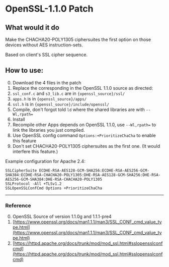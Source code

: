 # OpenSSL-1.1.0 Patch

## What would it do

Make the CHACHA20-POLY1305 ciphersuites the first option on those devices without AES instruction-sets.

Based on client's SSL cipher sequence.

## How to use:

0. Download the 4 files in the patch
0. Replace the corresponding in the OpenSSL 1.1.0 source as directed:
  0. `ssl_conf.c` and `s3_lib.c` are in `{openssl_source}/ssl/`
  0. `apps.h` is in `{openssl_source}/apps/`
  0. `ssl.h` is in `{openssl_source}/include/openssl/`
0. Compile, don't forgot told `ld` where the shared libraries are with `--Wl,rpath=`
0. Install
0. Recompile other Apps depends on OpenSSL 1.1.0, use `--Wl,rpath=` to link the libraries you just compiled.
0. Use OpenSSL config command `Options:+PrioritizeChaCha` to enable this feature
0. Don't set CHACHA20-POLY1305 ciphersuites as the first one. (It would interfere this feature.)

Example configuration for Apache 2.4:
```
SSLCipherSuite ECDHE-RSA-AES128-GCM-SHA256:ECDHE-RSA-AES256-GCM-SHA384:ECDHE-RSA-CHACHA20-POLY1305:DHE-RSA-AES128-GCM-SHA256:DHE-RSA-AES256-GCM-SHA384:DHE-RSA-CHACHA20-POLY1305
SSLProtocol -All +TLSv1.2
SSLOpenSSLConfCmd Options +PrioritizeChaCha
```
-------

### Reference
0. OpenSSL Source of version 1.1.0g and 1.1.1-pre4
0. [https://www.openssl.org/docs/man1.1.1/man3/SSL_CONF_cmd_value_type.html](https://www.openssl.org/docs/man1.1.1/man3/SSL_CONF_cmd_value_type.html)
0. [https://httpd.apache.org/docs/trunk/mod/mod_ssl.html#sslopensslconfcmd](https://httpd.apache.org/docs/trunk/mod/mod_ssl.html#sslopensslconfcmd)
